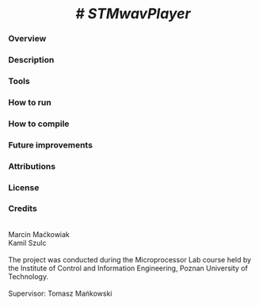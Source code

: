  <center> <h1> <b><i> # STMwavPlayer </i></b> </h1> </center>
  <h3> Overview </h3>
 <h3> Description </h3>
 <h3> Tools </h3>
 <h3> How to run </h3>
 <h3> How to compile </h3>
 <h3> Future improvements </h3>
 <h3> Attributions </h3>
 <h3> License </h3>
 <h3> Credits </h3>
 <br>
 Marcin Maćkowiak
 <br>
 Kamil Szulc
 <br>
 <br>
 The project was conducted during the Microprocessor Lab course held by the Institute of Control and Information Engineering, Poznan University of Technology.
 <br>
 <br>
 Supervisor: Tomasz Mańkowski
 
 
 
